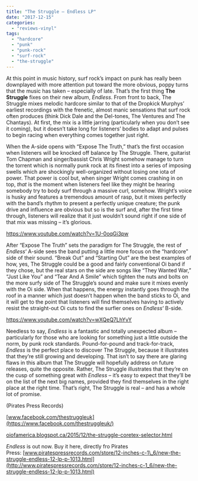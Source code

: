 ```yaml
---
title: "The Struggle – Endless LP"
date: "2017-12-15"
categories: 
  - "reviews-vinyl"
tags: 
  - "hardcore"
  - "punk"
  - "punk-rock"
  - "surf-rock"
  - "the-struggle"
---
```


At this point in music history, surf rock’s impact on punk has really been downplayed with more attention put toward the more obvious, poppy turns that the music has taken – especially of late. That’s the first thing **The Struggle** fixes on their new album, _Endless_. From front to back, The Struggle mixes melodic hardcore similar to that of the Dropkick Murphys’ earliest recordings with the frenetic, almost manic sensations that surf rock often produces (think Dick Dale and the Del-tones, The Ventures and The Chantays). At first, the mix is a little jarring (particularly when you don’t see it coming), but it doesn’t take long for listeners’ bodies to adapt and pulses to begin racing when everything comes together just right.

When the A-side opens with “Expose The Truth,” that’s the first occasion when listeners will be knocked off balance by The Struggle. There, guitarist Tom Chapman and singer/bassist Chris Wright somehow manage to turn the torrent which is normally punk rock at its finest into a series of imposing swells which are shockingly well-organized without losing one iota of power. That power is cool but, when singer Wright comes crashing in on top, _that_ is the moment when listeners feel like they might be hearing somebody try to body surf through a massive curl, somehow. Wright’s voice is husky and features a tremendous amount of rasp, but it mixes perfectly with the band’s rhythm to present a perfectly unique creature; the punk drive and influence are obvious but so is the surf and, after the first time through, listeners will realize that it just wouldn’t sound right if one side of that mix was missing – it’s glorious.

https://www.youtube.com/watch?v=1U-0oqGi3pw

After “Expose The Truth” sets the paradigm for The Struggle, the rest of _Endless_‘ A-side sees the band putting a little more focus on the “hardcore” side of their sound. “Break Out” and “Starting Out” are the best examples of how, yes, The Struggle could be a good and fairly conventional Oi band if they chose, but the real stars on the side are songs like “They Wanted War,” “Just Like You” and “Tear And A Smile” which tighten the nuts and bolts on the more surfy side of The Struggle’s sound and make sure it mixes evenly with the Oi side. When that happens, the energy instantly goes through the roof in a manner which just doesn’t happen when the band sticks to Oi, and it will get to the point that listeners will find themselves having to actively resist the straight-out Oi cuts to find the surfier ones on _Endless_‘ B-side.

https://www.youtube.com/watch?v=wXQeQ7LhYvY

Needless to say, _Endless_ is a fantastic and totally unexpected album – particularly for those who are looking for something just a little outside the norm, by punk rock standards. Pound-for-pound and track-for-track, _Endless_ is the perfect place to discover The Struggle, because it illustrates that they’re still growing and developing. That isn’t to say there are glaring flaws in this album that The Struggle will hopefully address on future releases, quite the opposite. Rather, The Struggle illustrates that they’re on the cusp of something great with _Endless_ – it’s easy to expect that they’ll be on the list of the next big names, provided they find themselves in the right place at the right time. That’s right, The Struggle is real – and has a whole lot of promise.

(Pirates Press Records)

[www.facebook.com/thestruggleuk](https://www.facebook.com/thestruggleuk/)

[oiofamerica.blogspot.ca/2015/12/the-struggle-coretex-selector.html](http://oiofamerica.blogspot.ca/2015/12/the-struggle-coretex-selector.html)

_Endless_ is out now. Buy it here, directly fro Pirates Press: [www.piratespressrecords.com/store/12-inches-c-1\_6/new-the-struggle-endless-12-lp-p-1013.html](http://www.piratespressrecords.com/store/12-inches-c-1_6/new-the-struggle-endless-12-lp-p-1013.html)
